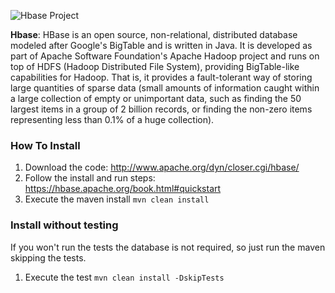 
![Hbase Project](https://jnosql.github.io/jnosql-site/img/logos/hbase.png)


**Hbase**: HBase is an open source, non-relational, distributed database modeled after Google's BigTable and is written in Java. It is developed as part of Apache Software Foundation's Apache Hadoop project and runs on top of HDFS (Hadoop Distributed File System), providing BigTable-like capabilities for Hadoop. That is, it provides a fault-tolerant way of storing large quantities of sparse data (small amounts of information caught within a large collection of empty or unimportant data, such as finding the 50 largest items in a group of 2 billion records, or finding the non-zero items representing less than 0.1% of a huge collection).


### How To Install

1. Download the code: http://www.apache.org/dyn/closer.cgi/hbase/
1. Follow the install and run steps: https://hbase.apache.org/book.html#quickstart
1. Execute the maven install `mvn clean install`


### Install without testing


If you won't run the tests the database is not required, so just run the maven skipping the tests.

1. Execute the test `mvn clean install -DskipTests`
